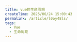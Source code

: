 ```yaml
---
title: vue的生命周期
createTime: 2025/06/24 15:00:43
permalink: /article/l0oy48ls/
tags:
  - Vue
  - 生命周期
---
```

